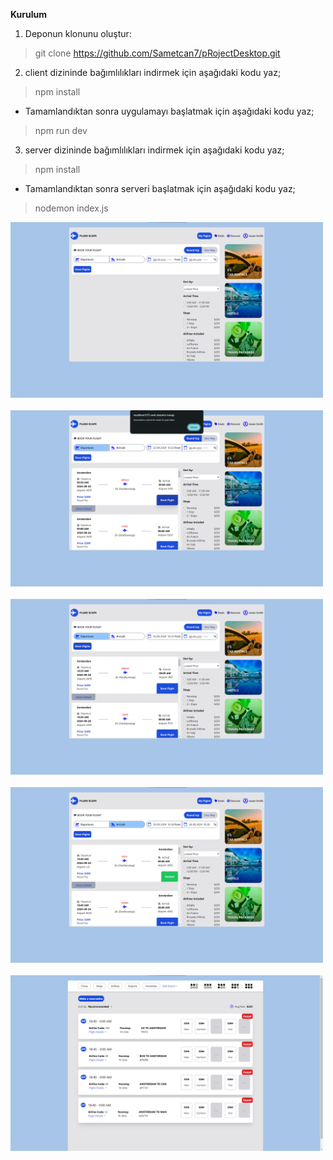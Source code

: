 **Kurulum**

1. Deponun klonunu oluştur:
> git clone https://github.com/Sametcan7/pRojectDesktop.git

2. client dizininde bağımlılıkları indirmek için aşağıdaki kodu yaz;
> npm install
- Tamamlandıktan sonra uygulamayı başlatmak için aşağıdaki kodu yaz;
> npm run dev

3. server dizininde bağımlılıkları indirmek için aşağıdaki kodu yaz;
> npm install
- Tamamlandıktan sonra serveri başlatmak için aşağıdaki kodu yaz;
> nodemon index.js

<img src="client/screenshots/1.png" width="500px"/>

<br>
<br>

<img src="client/screenshots/2.png" width="500px"/>

<br>
<br>

<img src="client/screenshots/3.png" width="500px"/>

<br>
<br>

<img src="client/screenshots/4.png" width="500px"/>

<br>
<br>

<img src="client/screenshots/5.png" width="500px"/>
